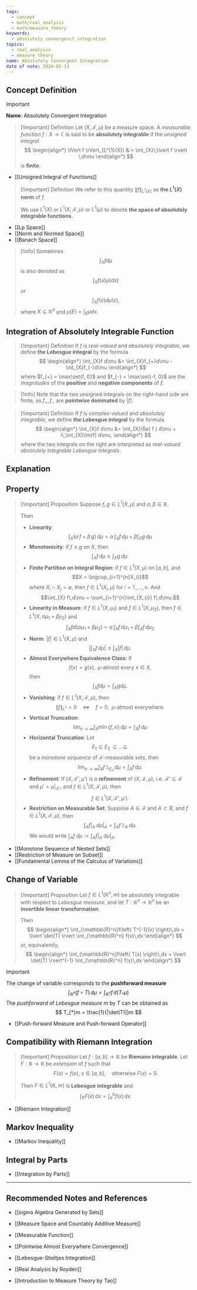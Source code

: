 ```yaml
---
tags:
  - concept
  - math/real_analysis
  - math/measure_theory
keywords:
  - absolutely_convergenct_integration
topics:
  - real_analysis
  - measure_theory
name: Absolutely Convergent Integration
date of note: 2024-05-13
---
```


## Concept Definition

>[!important]
>**Name**:  Absolutely Convergent Integration

>[!important] Definition
>Let $(X, \mathscr{F}, \mu)$ be a measure space. A *measurable function* $f : X \rightarrow \mathbb{C}$ is said to be **absolutely integrable** if the *unsigned integral* 
>$$
> \begin{align*}
>  \lVert f \rVert_{L^{1}(X)} &:= \int_{X}\;\lvert f \rvert \;d\mu 
> \end{align*}
>$$ 
> is **finite**. 

- [[Unsigned Integral of Functions]]

>[!important] Definition
> We refer to this quantity $\lVert f \rVert_{L^{1}(X)}$ as **the $L^1(X)$ norm** of $f$.
> 
> We use $L^1(X)$ or $L^1(X, \mathscr{F}, \mu)$ or $L^1(\mu)$ to denote **the space of absolutely integrable functions.** 

- [[Lp Space]]
- [[Norm and Normed Space]]
- [[Banach Space]]

>[!info]
> Sometimes $$\int_{X}f d\mu$$ is also denoted as $$\int_{X}f(x)\mu(dx)$$ or $$\int_{X}f(x) d\mu(x),$$ 
> where $X\subseteq \mathbb{R}^{d}$ and $\mu(E) = \int_{E}\mu dx$.

## Integration of Absolutely Integrable Function

>[!important] Definition
> If $f$ is *real-valued* and *absolutely integrable*, we define **the Lebesgue integral**  by the formula
>$$ 
> \begin{align*}
> \int_{X}f d\mu &= \int_{X}f_{+}d\mu - \int_{X}f_{-}d\mu
> \end{align*}
>$$ 
> where $f_{+} = \max\set{f, 0}$ and $f_{-} = \max\set{-f, 0}$ are the *magnitudes* of the **positive** and **negative components** of $f$. 

>[!info]
>Note that the two unsigned integrals on the right-hand side are finite, as $f_+, f_{-}$ are **pointwise dominated** by $|f|$. 


>[!important] Definition
>If $f$ is *complex-valued* and *absolutely integrable*, we define **the Lebesgue integral**  by the formula
>$$
> \begin{align*}
> \int_{X}f d\mu &= \int_{X}\Re( f ) d\mu  + i\,\int_{X}\Im(f) d\mu,
> \end{align*}
>$$ 
> where the two integrals on the right are interpreted as *real-valued absolutely integrable Lebesgue integrals*.



## Explanation




## Property

>[!important] Proposition
>Suppose $f, g\in L^1(X, \mu)$ and $\alpha, \beta\in \mathbb{R}$.
>
>Then 
>- **Linearity**: $$\int_{X} (\alpha\,f + \beta\,g)\,d\mu = \alpha\,\int_{X} f\,d\mu + \beta \int_{X} g\,d\mu $$
>- **Monotonicity**: if $f \le g$ on $X$, then $$\int_{X} f\,d\mu \le \int_{X} g\,d\mu.$$
>- **Finite Partition on Integral Region**: if $f\in L^1(X, \mu)$ on $[a,b]$, and $$X = \bigcup_{i=1}^{n}X_{i}$$ where $X_{i} \cap X_{j} = \emptyset$, then $f\in L^1(X_{i}, \mu)$ for $i=1 \,{,}\ldots{,}\,n$. And $$\int_{X} f\,d\mu  = \sum_{i=1}^{n}\int_{X_{i}} f\,d\mu.$$
>- **Linearity in Measure**: if $f\in L^1(X, \mu_{1})$ and $f\in L^1(X, \mu_{2})$, then $f\in L^1(X, \alpha\mu_{1} + \beta\mu_{2})$ and $$\int_{X} f d\left( \alpha\mu_{1} + \beta\mu_{2} \right) = \alpha\,\int_{X} f\,d\mu_{1} + \beta \int_{X} f\,d\mu_{2} $$
>- **Norm**: $|f| \in L^1(X, \mu)$ and $$\left|\int_{X} f\,d\mu\right| \le \int_{X} |f|\,d\mu.$$
>- **Almost Everywhere Equivalence Class**: If $$f(x) = g(x), \text{ $\mu$-almost every }x\in X,$$ then $$\int_{X}f d\mu = \int_{X} g d\mu.$$
>- **Vanishing**: if $f \in L^1(X, \mathscr{F}, \mu)$, then $$\lVert f \rVert_{L^1} = 0 \quad \iff \quad f=0, \;\;\mu\text{-almost everywhere}.$$
>- **Vertical Truncation**: $$\lim_{ n \to \infty } \int_{X} \min\{f, n\}\,d\mu = \int_{X} f\,d\mu$$
>- **Horizontal Truncation**: Let $$E_{1} \subseteq E_{2} \,{\subseteq}\ldots{\subseteq}\, $$ be a *monotone sequence* of $\mathscr{F}$-measurable sets, then $$\lim_{ n \to \infty } \int_{X}f\, \mathbb{1}_{E_{n}}\,d\mu = \int_{X} f\,d\mu.$$
>- **Refinement**: If $(X, \mathscr{F}', \mu')$ is a **refinement** of $(X, \mathscr{F}, \mu)$, i.e. $\mathscr{F}' \subseteq \mathscr{F}$ and $\mu' = \mu|_{\mathscr{F}'},$ and $f\in L^1(X, \mathscr{F}, \mu)$, then $$f\in L^1(X, \mathscr{F}', \mu').$$ 
>- **Restriction on Measurable Set**: Suppose $A \in \mathscr{F}$ and $A \subset B$, and $f\in L^1(X, \mathscr{F}, \mu)$, then $$\int_{A} f|_{A}\; d\mu|_{A} = \int_{X} f\, \mathbb{1}_{A}\; d\mu.$$ We would write $\int_{A} f\; d\mu := \int_{A} f|_{A}\; d\mu|_{A}.$

- [[Monotone Sequence of Nested Sets]]
- [[Restriction of Measure on Subset]]
- [[Fundamental Lemma of the Calculus of Variations]]

## Change of Variable

>[!important] Proposition
>Let $f \in L^1(\mathbb{R}^n, m)$ be absolutely integrable with respect to *Lebesgue measure*, and let $T: \mathbb{R}^n \to \mathbb{R}^n$ be an **invertible linear transformation**. 
>
>Then
>$$
>\begin{align*}
>\int_{\mathbb{R}^n}f\left( T^{-1}(x) \right)\,dx = \lvert \det(T) \rvert \int_{\mathbb{R}^n} f(x)\,dx 
>\end{align*}
>$$
>or, equivalently,
>$$
>\begin{align*}
>\int_{\mathbb{R}^n}f\left( T(x) \right)\,dx = \lvert \det(T) \rvert^{-1} \int_{\mathbb{R}^n} f(x)\,dx 
>\end{align*}
>$$


>[!important]
>The change of variable corresponds to the **pushforward measure**
>$$
>\int_{\mathbb{R}^n} (f\circ T)\, d\mu = \int_{\mathbb{R}^n} f \,d(T_{*}\mu)
>$$
>The *pushforward* of *Lebesgue measure* $m$ by $T$ can be obtained as
>$$
>T_{*}m = \frac{1}{|\det(T)|}m
>$$

- [[Push-forward Measure and Push-forward Operator]]


## Compatibility with Riemann Integration

>[!important] Proposition
>Let $f: [a,b]\to \mathbb{R}$ be **Riemann integrable**. Let $F: \mathbb{R} \to \mathbb{R}$ be *extension* of $f$ such that 
>$$
>F(x) = f(x), \; x\in [a,b], \quad \text{otherwise } F(x) = 0.
>$$
>
>Then $F\in L^1(\mathbb{R}, m)$ is **Lebesgue integrable** and
>$$
>\int_{\mathbb{R}}F(x)\,dx = \int_{a}^{b}f(x)\,dx.
>$$

- [[Riemann Integration]]

## Markov Inequality

- [[Markov Inequality]]


## Integral by Parts

- [[Integration by Parts]]





-----------
##  Recommended Notes and References

- [[sigma Algebra Generated by Sets]]
- [[Measure Space and Countably Additive Measure]]
- [[Measurable Function]]
- [[Pointwise Almost Everywhere Convergence]]
- [[Lebesgue-Stieltjes Integration]]

- [[Real Analysis by Royden]]
- [[Introduction to Measure Theory by Tao]]
